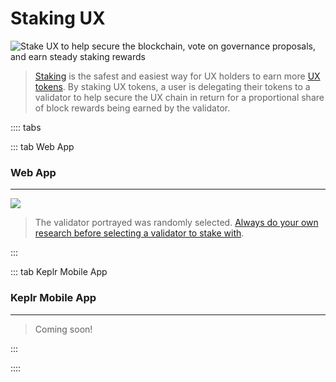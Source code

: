 # Staking UX

![Stake UX to help secure the blockchain, vote on governance proposals, and earn steady staking rewards](/bg/why-stake.png)

> [Staking](/learn-the-basics/staking-basics/what-is-staking) is the safest and easiest way for UX holders to earn more [UX tokens](/overview/umee-token). By staking UX tokens, a user is delegating their tokens to a validator to help secure the UX chain in return for a proportional share of block rewards being earned by the validator.

:::: tabs

::: tab Web App

### Web App

---

![](/bg/stake-umee.gif)

> The validator portrayed was randomly selected. [Always do your own research before selecting a validator to stake with](/users/staking-umee/selecting-validator).

:::

::: tab Keplr Mobile App

### Keplr Mobile App

---

> Coming soon!

:::

::::
